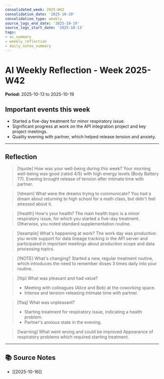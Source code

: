 ```yaml
---
consolidated_week: 2025-W42
consolidation_date: '2025-10-20'
consolidation_type: weekly
source_logs_end_date: '2025-10-19'
source_logs_start_date: '2025-10-13'
tags:
- ai_summary
- weekly_reflection
- daily_notes_summary
---
```


# AI Weekly Reflection - Week 2025-W42

**Period:** 2025-10-13 to 2025-10-19

## Important events this week

- Started a five-day treatment for minor respiratory issue.
- Significant progress at work on the API integration project and key project meetings.
- Quality evening with partner, which helped release tension and anxiety.

---
## Reflection

> [!quote] How was your well-being during this week?
> Your morning well-being was good (rated 4/5) with high energy levels (Body Battery 77). Evening brought release of tension after intimate time with partner.

> [!dream] What were the dreams trying to communicate?
> You had a dream about returning to high school for a math class, but didn't feel stressed about it.

> [!health] How's your health?
> The main health topic is a minor respiratory issue, for which you started a five-day treatment. Otherwise, you noted standard supplementation routine.

> [!example] What's happening at work?
> The work day was productive: you wrote support for data lineage tracking in the API server and participated in important meetings about production scope and data processing topics.

> [!NOTE] What's changing?
> Started a new, regular treatment routine, which introduces the need to remember doses 3 times daily into your routine.

> [!tip] What was pleasant and had value?
> - Meeting with colleagues (Alice and Bob) at the coworking space.
> - Intense and tension-releasing intimate time with partner.

> [!faq] What was unpleasant?
> - Starting treatment for respiratory issue, indicating a health problem.
> - Partner's anxious state in the evening.

> [!warning] What went wrong and could be improved
> Appearance of respiratory problems which required starting treatment.

---
## 📚 Source Notes

- [[2025-10-16]]

